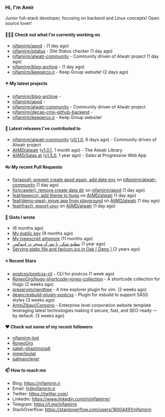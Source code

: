 ### Hi, I'm Amir

Junior full-stack developer, focusing on backend and Linux concepts!
Open source lover!

#### 👨🏻‍💻 Check out what I'm currently working on

- [njfamirm/apod](https://github.com/njfamirm/apod) -  (1 day ago)
- [njfamirm/sitatus](https://github.com/njfamirm/sitatus) - Site Status checker (1 day ago)
- [njfamirm/alwatr-community](https://github.com/njfamirm/alwatr-community) - Community driven of Alwatr project (1 day ago)
- [njfamirm/blog-archive](https://github.com/njfamirm/blog-archive) -  (1 day ago)
- [njfamirm/keeperco.ir](https://github.com/njfamirm/keeperco.ir) - Keep Group website! (2 days ago)

#### ☂️ My latest projects

- [njfamirm/blog-archive](https://github.com/njfamirm/blog-archive) - 
- [njfamirm/apod](https://github.com/njfamirm/apod) - 
- [njfamirm/alwatr-community](https://github.com/njfamirm/alwatr-community) - Community driven of Alwatr project
- [njfamirm/decap-cms-github-backend](https://github.com/njfamirm/decap-cms-github-backend) - 
- [njfamirm/keeperco.ir](https://github.com/njfamirm/keeperco.ir) - Keep Group website!

#### 🎉 Latest releases I've contributed to

- [njfamirm/alwatr-community](https://github.com/njfamirm/alwatr-community) ([v0.1.0](https://github.com/njfamirm/alwatr-community/releases/tag/v0.1.0), 6 days ago) - Community driven of Alwatr project
- [AliMD/alwatr](https://github.com/AliMD/alwatr) ([v1.0.1](https://github.com/AliMD/alwatr/releases/tag/v1.0.1), 1 month ago) - The Alwatr Library
- [AliMD/Salav.at](https://github.com/AliMD/Salav.at) ([v1.5.0](https://github.com/AliMD/Salav.at/releases/tag/v1.5.0), 1 year ago) - Salav.at Progressive Web App

#### 👓 My recent Pull Requests

- [fix(apod): prevent create apod again, add date env](https://github.com/njfamirm/alwatr-community/pull/28) on [njfamirm/alwatr-community](https://github.com/njfamirm/alwatr-community) (1 day ago)
- [fix(crawler): remove create data dir](https://github.com/njfamirm/apod/pull/22) on [njfamirm/apod](https://github.com/njfamirm/apod) (1 day ago)
- [feat(keepco): add theme to hugo](https://github.com/AliMD/alwatr/pull/1400) on [AliMD/alwatr](https://github.com/AliMD/alwatr) (1 day ago)
- [feat(demo-pwa): move app from playground](https://github.com/AliMD/alwatr/pull/1399) on [AliMD/alwatr](https://github.com/AliMD/alwatr) (1 day ago)
- [feat(fract): export `when`](https://github.com/AliMD/alwatr/pull/1398) on [AliMD/alwatr](https://github.com/AliMD/alwatr) (1 day ago)

#### 📓 Gists I wrote

- [](https://gist.github.com/022d07ecd84e69ad31ef0bcd32d86b59) (6 months ago)
- [My public key](https://gist.github.com/879f720c9ca74a0934ce571b7285ed34) (9 months ago)
- [My typescript gitignore](https://gist.github.com/6a40b1912daab3f91a02a7b53f3f76c3) (11 months ago)
- [تنظیم شکن با نتورک منیجر در لینوکس](https://gist.github.com/cc40c344e89bdcdf77085cbf1fc05162) (1 year ago)
- [Serving static file and favicon.ico in Oak [ Deno ] ](https://gist.github.com/9bcaca2b6a672e729c099193b4aafe9f) (2 years ago)

#### ⭐ Recent Stars

- [postcss/postcss-cli](https://github.com/postcss/postcss-cli) - CLI for postcss (1 week ago)
- [RoneoOrg/hugo-shortcode-roneo-collection](https://github.com/RoneoOrg/hugo-shortcode-roneo-collection) - A shortcode collection for Hugo (2 weeks ago)
- [preservim/nerdtree](https://github.com/preservim/nerdtree) - A tree explorer plugin for vim. (2 weeks ago)
- [deanc/esbuild-plugin-postcss](https://github.com/deanc/esbuild-plugin-postcss) - Plugin for esbuild to support SASS styles (3 weeks ago)
- [AminZibayi/Corporio](https://github.com/AminZibayi/Corporio) - Enterprise level corporation website template leveraging latest technologies making it secure, fast, and SEO-ready — by default. (3 weeks ago)

#### ♥️ Check out some of my recent followers

- [njfamirm-bot](https://github.com/njfamirm-bot)
- [RoneoOrg](https://github.com/RoneoOrg)
- [saleh-ghazimoradi](https://github.com/saleh-ghazimoradi)
- [mmertpolat](https://github.com/mmertpolat)
- [salmanclever](https://github.com/salmanclever)

#### 📫 How to reach me

- Blog: https://njfamirm.ir
- Email: hi@njfamirm.ir
- Twitter: https://twitter.com/
- Linkedin: https://www.linkedin.com/in/njfamirm/
- Telegram: https://t.me/njfamirm
- StackOverflow: https://stackoverflow.com/users/18004491/njfamirm
